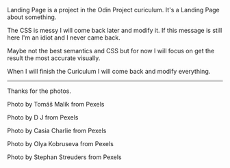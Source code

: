 Landing Page is a project in the Odin Project curiculum. It's a Landing Page about something.

The CSS is messy I will come back later and modify it. If this message is still here I'm an idiot and I never came back.

Maybe not the best semantics and CSS but for now I will focus on get the result the most accurate visually.

When I will finish the Curiculum I will come back and modify everything.

---

Thanks for the photos.

Photo by Tomáš Malík from Pexels

Photo by D J from Pexels

Photo by Casia Charlie from Pexels

Photo by Olya Kobruseva from Pexels

Photo by Stephan Streuders from Pexels
